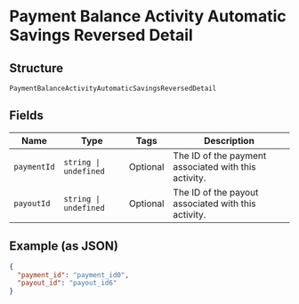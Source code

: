 
# Payment Balance Activity Automatic Savings Reversed Detail

## Structure

`PaymentBalanceActivityAutomaticSavingsReversedDetail`

## Fields

| Name | Type | Tags | Description |
|  --- | --- | --- | --- |
| `paymentId` | `string \| undefined` | Optional | The ID of the payment associated with this activity. |
| `payoutId` | `string \| undefined` | Optional | The ID of the payout associated with this activity. |

## Example (as JSON)

```json
{
  "payment_id": "payment_id0",
  "payout_id": "payout_id6"
}
```

